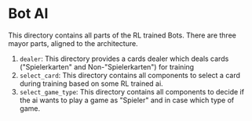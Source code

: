 # Bot AI

This directory contains all parts of the RL trained Bots. There are three mayor parts, aligned to the architecture.

1. `dealer`: This directory provides a cards dealer which deals cards ("Spielerkarten" and Non-"Spielerkarten") for training
2. `select_card`: This directory contains all components to select a card during training based on some RL trained ai.
3. `select_game_type`: This directory contains all components to decide if the ai wants to play a game as "Spieler" and
   in case which type of game.